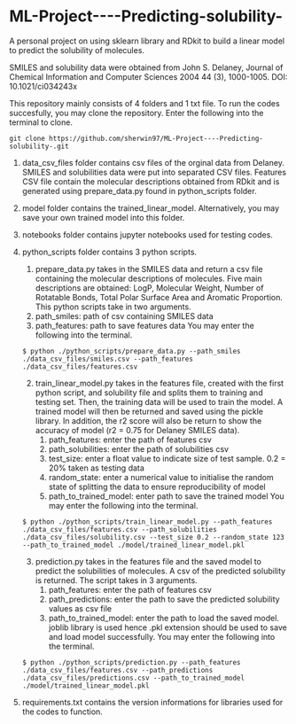 # ML-Project----Predicting-solubility-
A personal project on using sklearn library and RDkit to build a linear model to predict the solubility of molecules. 

SMILES and solubility data were obtained from John S. Delaney, Journal of Chemical Information and Computer Sciences 2004 44 (3), 1000-1005. DOI: 10.1021/ci034243x

This repository mainly consists of 4 folders and 1 txt file. To run the codes succesfully, you may clone the repository. Enter the following into the terminal to clone. 

```
git clone https://github.com/sherwin97/ML-Project----Predicting-solubility-.git
```

1. data_csv_files folder contains csv files of the orginal data from Delaney. SMILES and solubilities data were put into separated CSV files. Features CSV file contain the molecular descriptions obtained from RDkit and is generated using prepare_data.py found in python_scripts folder. 

2. model folder contains the trained_linear_model. Alternatively, you may save your own trained model into this folder. 

3. notebooks folder contains jupyter notebooks used for testing codes.

4. python_scripts folder contains 3 python scripts. 
    1. prepare_data.py takes in the SMILES data and return a csv file containing the molecular descriptions of molecules. Five main descriptions are obtained: LogP, Molecular Weight, Number of Rotatable Bonds, Total Polar Surface Area and Aromatic Proportion. This python scripts take in two arguments. 
      1. path_smiles: path of csv containing SMILES data
      2. path_features: path to save features data
    You may enter the following into the terminal. 
    ```
    $ python ./python_scripts/prepare_data.py --path_smiles ./data_csv_files/smiles.csv --path_features ./data_csv_files/features.csv
    ```
    2. train_linear_model.py takes in the features file, created with the first python script, and solubility file and splits them to training and testing set. Then, the training data will be used to train the model. A trained model will then be returned and saved using the pickle library. In addition, the r2 score will also be return to show the accuracy of model (r2 = 0.75 for Delaney SMILES data). 
       1. path_features: enter the path of features csv
       2. path_solubilities: enter the path of solubilities csv
       3. test_size: enter a float value to indicate size of test sample. 0.2 = 20% taken as testing data
       4. random_state: enter a numerical value to initialise the random state of splitting the data to ensure reproducibility of model
       5. path_to_trained_model: enter path to save the trained model
    You may enter the following into the terminal. 

    ```
    $ python ./python_scripts/train_linear_model.py --path_features ./data_csv_files/features.csv --path_solubilities ./data_csv_files/solubility.csv --test_size 0.2 --random_state 123 --path_to_trained_model ./model/trained_linear_model.pkl
    ```

    3. prediction.py takes in the features file and the saved model to predict the solubilities of molecules. A csv of the predicted solubility is returned. The script takes in 3 arguments. 
         1. path_features: enter the path of features csv
         2. path_predictions: enter the path to save the predicted solubility values as csv file 
         3. path_to_trained_model: enter the path to load the saved model. joblib library is used hence .pkl extension should be used to save and load model successfully. 
    You may enter the following into the terminal.

    ```
    $ python ./python_scripts/prediction.py --path_features ./data_csv_files/features.csv --path_predictions ./data_csv_files/predictions.csv --path_to_trained_model ./model/trained_linear_model.pkl
    ```

5. requirements.txt contains the version informations for libraries used for the codes to function. 